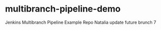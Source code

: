 # multibranch-pipeline-demo
Jenkins Multibranch Pipeline Example Repo
Natalia update future brunch 7
